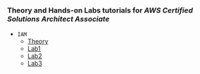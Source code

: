 ### Theory and Hands-on Labs tutorials for _AWS Certified Solutions Architect Associate_

-   `IAM`
    -   [Theory](https://github.com/iayushhb/solutions_architect-associate/blob/main/Identity-and-Access-Management/IAM.md)
    -   [Lab1](https://github.com/iayushhb/solutions_architect-associate/blob/main/Identity-and-Access-Management/IAM-Lab-1.md)
    -   [Lab2](https://github.com/iayushhb/solutions_architect-associate/blob/main/Identity-and-Access-Management/IAM-Lab-2.md)
    -   [Lab3](https://github.com/iayushhb/solutions_architect-associate/blob/main/Identity-and-Access-Management/IAM-Lab-3.md)
